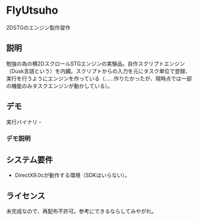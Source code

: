 FlyUtsuho
=========

2DSTGのエンジン製作習作

## 説明
勉強の為の横2DスクロールSTGエンジンの実験品。自作スクリプトエンジン（Dusk言語という）を内臓。スクリプトからの入力を元にタスク単位で登録、実行を行うようにエンジンを作っている（……作りたかったが、現時点では一部の機能のみタスクエンジンが動かしている）。

## デモ
実行バイナリ - 
### デモ説明

## システム要件
* DirectX9.0cが動作する環境（SDKはいらない）。

## ライセンス
未完成なので、再配布不許可。参考にできるならしてみやがれ。
